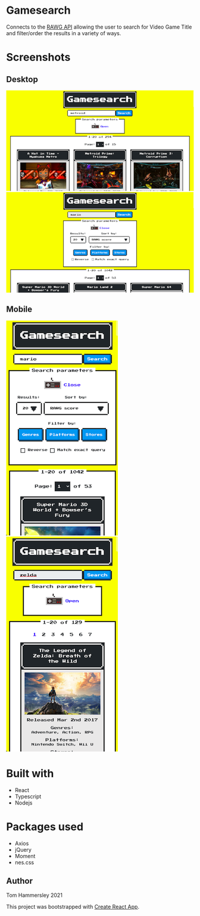 # Gamesearch

Connects to the [RAWG API](https://rawg.io/apidocs) allowing the user to search for Video Game Title and filter/order the results in a variety of ways.

# Screenshots

## Desktop

![Desktop Screenshot 1](https://raw.githubusercontent.com/scented-wiring/gamesearch/master/screenshots/desktop1.png)
![Desktop Screenshot 2](https://raw.githubusercontent.com/scented-wiring/gamesearch/master/screenshots/desktop2.png)

## Mobile

![Mobile Screenshot 1](https://raw.githubusercontent.com/scented-wiring/gamesearch/master/screenshots/mobile1.png)
![Mobile Screenshot 2](https://raw.githubusercontent.com/scented-wiring/gamesearch/master/screenshots/mobile2.png)

# Built with

- React
- Typescript
- Nodejs

# Packages used

- Axios
- jQuery
- Moment
- nes.css

## Author

Tom Hammersley 2021

This project was bootstrapped with [Create React App](https://github.com/facebook/create-react-app).
